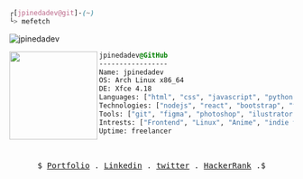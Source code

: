 ```css
┌[jpinedadev@git]-(~)
└> mefetch
```
 <p align="left"> <img src="https://komarev.com/ghpvc/?username=jpinedadev&label=Profile%20views&color=0e75b6&style=flat" alt="jpinedadev" /> </p>

<div style="display:block;text-align:left"><img align="left" src="https://user-images.githubusercontent.com/56447720/215329483-0f7dcda1-71a7-495a-9097-2393af297636.png" border="0" style="width:156px;">
  
  ```css
  jpinedadev@GitHub
  -----------------
  Name: jpinedadev
  OS: Arch Linux x86_64
  DE: Xfce 4.18
  Languages: ["html", "css", "javascript", "python", "php", "sql"]
  Technologies: ["nodejs", "react", "bootstrap", "tailwind", "sass"]
  Tools: ["git", "figma", "photoshop", "ilustrator", "gimp", "inkscape"]
  Intrests: ["Frontend", "Linux", "Anime", "indie videogames"]  
  Uptime: freelancer
  ```
</div>

<br />
<p align="center">
  <samp>
    $   <a href="https://jpinedadev.github.io/portfolio/" target="_blank">Portfolio</a> .
    <a href="https://linkedin.com/in/jpinedadev" target="_blank">Linkedin</a> .
    <a href="https://twitter.com/Jpinedadev" target="_blank">twitter</a> .
    <a href="https://www.hackerrank.com/jpinedadev" target="_blank">HackerRank</a> .$
  </samp>
</p>
